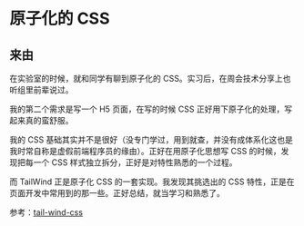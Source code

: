 # 原子化的 CSS

## 来由

在实验室的时候，就和同学有聊到原子化的 CSS。实习后，在周会技术分享上也听组里前辈说过。

我的第二个需求是写一个 H5 页面，在写的时候 CSS 正好用下原子化的处理，写起来真的蛮舒服。

我的 CSS 基础其实并不是很好（没专门学过，用到就查，并没有成体系化这也是我时常自称是虚假前端程序员的缘由）。正好在用原子化思想写 CSS 的时候，发现把每一个 CSS 样式独立拆分，正好是对特性熟悉的一个过程。

而 TailWind 正是原子化 CSS 的一套实现。我发现其挑选出的 CSS 特性，正是在页面开发中常用到的那一些。正好总结，就当学习和熟悉了。

参考：[tail-wind-css](https://tailwindcss.com/docs)
